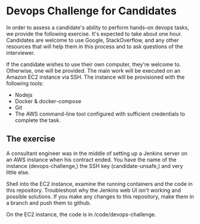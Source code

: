 # Devops Challenge for Candidates

In order to assess a candidate's ability to perform hands-on devops tasks, we provide the following exercise. It's expected to take about one hour. Candidates are welcome to use Google, StackOverflow, and any other resources that will help them in this process and to ask questions of the interviewer.

If the candidate wishes to use their own computer, they're welcome to. Otherwise, one will be provided. The main work will be executed on an Amazon EC2 instance via SSH. The instance will be provisioned with the following tools:

* Nodejs
* Docker & docker-compose
* Git
* The AWS command-line tool configured with sufficient credentials to complete the task.

## The exercise

A consultant engineer was in the middle of setting up a Jenkins server on an AWS instance when his contract ended. You have the name of the instance (devops-challenge,) the SSH key (candidate-unsafe,) and very little else.

Shell into the EC2 instance, examine the running containers and the code in this repository. Troubleshoot why the Jenkins web UI isn't working and possible solutions. If you make any changes to this repository, make them in a branch and push them to github.

On the EC2 instance, the code is in /code/devops-challenge.

